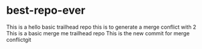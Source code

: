 # best-repo-ever
This is a hello basic trailhead repo
this is to generate a merge conflict with 2
This is a basic merge me trailhead repo
This is the new commit for merge conflictgit 